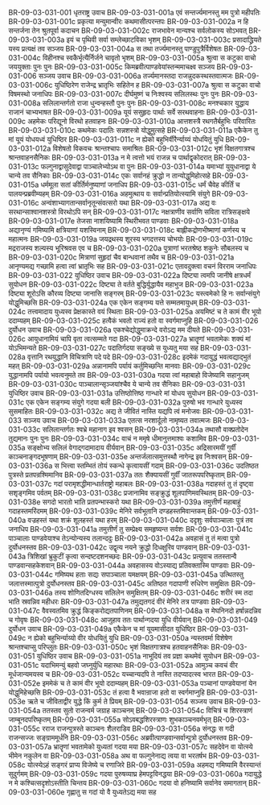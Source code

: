 BR-09-03-031-001	धृतराष्ट्र उवाच
BR-09-03-031-001a	एवं सन्तर्ज्यमानस्तु मम पुत्रो महीपतिः
BR-09-03-031-001c	प्रकृत्या मन्युमान्वीरः कथमासीत्परन्तपः
BR-09-03-031-002a	न हि सन्तर्जना तेन श्रुतपूर्वा कदाचन
BR-09-03-031-002c	राजभावेन मान्यश्च सर्वलोकस्य सोऽभवत्
BR-09-03-031-003a	इयं च पृथिवी सर्वा सम्लेच्छाटविका भृशम्
BR-09-03-031-003c	प्रसादाद्ध्रियते यस्य प्रत्यक्षं तव सञ्जय
BR-09-03-031-004a	स तथा तर्ज्यमानस्तु पाण्डुपुत्रैर्विशेषतः
BR-09-03-031-004c	विहीनश्च स्वकैर्भृत्यैर्निर्जने चावृतो भृशम्
BR-09-03-031-005a	श्रुत्वा स कटुका वाचो जययुक्ताः पुनः पुनः
BR-09-03-031-005c	किमब्रवीत्पाण्डवेयांस्तन्ममाचक्ष्व सञ्जय
BR-09-03-031-006	सञ्जय उवाच
BR-09-03-031-006a	तर्ज्यमानस्तदा राजन्नुदकस्थस्तवात्मजः
BR-09-03-031-006c	युधिष्ठिरेण राजेन्द्र भ्रातृभिः सहितेन ह
BR-09-03-031-007a	श्रुत्वा स कटुका वाचो विषमस्थो जनाधिपः
BR-09-03-031-007c	दीर्घमुष्णं च निःश्वस्य सलिलस्थः पुनः पुनः
BR-09-03-031-008a	सलिलान्तर्गतो राजा धुन्वन्हस्तौ पुनः पुनः
BR-09-03-031-008c	मनश्चकार युद्धाय राजानं चाभ्यभाषत
BR-09-03-031-009a	यूयं ससुहृदः पार्थाः सर्वे सरथवाहनाः
BR-09-03-031-009c	अहमेकः परिद्यूनो विरथो हतवाहनः
BR-09-03-031-010a	आत्तशस्त्रै रथगतैर्बहुभिः परिवारितः
BR-09-03-031-010c	कथमेकः पदातिः सन्नशस्त्रो योद्धुमुत्सहे
BR-09-03-031-011a	एकैकेन तु मां यूयं योधयध्वं युधिष्ठिर
BR-09-03-031-011c	न ह्येको बहुभिर्वीरैर्न्याय्यं योधयितुं युधि
BR-09-03-031-012a	विशेषतो विकवचः श्रान्तश्चापः समाश्रितः
BR-09-03-031-012c	भृशं विक्षतगात्रश्च श्रान्तवाहनसैनिकः
BR-09-03-031-013a	न मे त्वत्तो भयं राजन्न च पार्थाद्वृकोदरात्
BR-09-03-031-013c	फल्गुनाद्वासुदेवाद्वा पाञ्चालेभ्योऽथ वा पुनः
BR-09-03-031-014a	यमाभ्यां युयुधानाद्वा ये चान्ये तव सैनिकाः
BR-09-03-031-014c	एकः सर्वानहं क्रुद्धो न तान्योद्धुमिहोत्सहे
BR-09-03-031-015a	धर्ममूला सतां कीर्तिर्मनुष्याणां जनाधिप
BR-09-03-031-015c	धर्मं चैवेह कीर्तिं च पालयन्प्रब्रवीम्यहम्
BR-09-03-031-016a	अहमुत्थाय वः सर्वान्प्रतियोत्स्यामि संयुगे
BR-09-03-031-016c	अन्वंशाभ्यागतान्सर्वानृतून्संवत्सरो यथा
BR-09-03-031-017a	अद्य वः सरथान्साश्वानशस्त्रो विरथोऽपि सन्
BR-09-03-031-017c	नक्षत्राणीव सर्वाणि सविता रात्रिसङ्क्षये
BR-09-03-031-017e	तेजसा नाशयिष्यामि स्थिरीभवत पाण्डवाः
BR-09-03-031-018a	अद्यानृण्यं गमिष्यामि क्षत्रियाणां यशस्विनाम्
BR-09-03-031-018c	बाह्लीकद्रोणभीष्माणां कर्णस्य च महात्मनः
BR-09-03-031-019a	जयद्रथस्य शूरस्य भगदत्तस्य चोभयोः
BR-09-03-031-019c	मद्रराजस्य शल्यस्य भूरिश्रवस एव च
BR-09-03-031-020a	पुत्राणां भरतश्रेष्ठ शकुनेः सौबलस्य च
BR-09-03-031-020c	मित्राणां सुहृदां चैव बान्धवानां तथैव च
BR-09-03-031-021a	आनृण्यमद्य गच्छामि हत्वा त्वां भ्रातृभिः सह
BR-09-03-031-021c	एतावदुक्त्वा वचनं विरराम जनाधिपः
BR-09-03-031-022	युधिष्ठिर उवाच
BR-09-03-031-022a	दिष्ट्या त्वमपि जानीषे क्षत्रधर्मं सुयोधन
BR-09-03-031-022c	दिष्ट्या ते वर्तते बुद्धिर्युद्धायैव महाभुज
BR-09-03-031-023a	दिष्ट्या शूरोऽसि कौरव्य दिष्ट्या जानासि सङ्गरम्
BR-09-03-031-023c	यस्त्वमेको हि नः सर्वान्संयुगे योद्धुमिच्छसि
BR-09-03-031-024a	एक एकेन सङ्गम्य यत्ते सम्मतमायुधम्
BR-09-03-031-024c	तत्त्वमादाय युध्यस्व प्रेक्षकास्ते वयं स्थिताः
BR-09-03-031-025a	अयमिष्टं च ते कामं वीर भूयो ददाम्यहम्
BR-09-03-031-025c	हत्वैकं भवतो राज्यं हतो वा स्वर्गमाप्नुहि
BR-09-03-031-026	दुर्योधन उवाच
BR-09-03-031-026a	एकश्चेद्योद्धुमाक्रन्दे वरोऽद्य मम दीयते
BR-09-03-031-026c	आयुधानामियं चापि वृता त्वत्सम्मते गदा
BR-09-03-031-027a	भ्रातॄणां भवतामेकः शक्यं मां योऽभिमन्यते
BR-09-03-031-027c	पदातिर्गदया सङ्ख्ये स युध्यतु मया सह
BR-09-03-031-028a	वृत्तानि रथयुद्धानि विचित्राणि पदे पदे
BR-09-03-031-028c	इदमेकं गदायुद्धं भवत्वद्याद्भुतं महत्
BR-09-03-031-029a	अन्नानामपि पर्यायं कर्तुमिच्छन्ति मानवाः
BR-09-03-031-029c	युद्धानामपि पर्यायो भवत्वनुमते तव
BR-09-03-031-030a	गदया त्वां महाबाहो विजेष्यामि सहानुजम्
BR-09-03-031-030c	पाञ्चालान्सृञ्जयांश्चैव ये चान्ये तव सैनिकाः
BR-09-03-031-031	युधिष्ठिर उवाच
BR-09-03-031-031a	उत्तिष्ठोत्तिष्ठ गान्धारे मां योधय सुयोधन
BR-09-03-031-031c	एक एकेन सङ्गम्य संयुगे गदया बली
BR-09-03-031-032a	पुरुषो भव गान्धारे युध्यस्व सुसमाहितः
BR-09-03-031-032c	अद्य ते जीवितं नास्ति यद्यपि त्वं मनोजवः
BR-09-03-031-033	सञ्जय उवाच
BR-09-03-031-033a	एतत्स नरशार्दूलो नामृष्यत तवात्मजः
BR-09-03-031-033c	सलिलान्तर्गतः श्वभ्रे महानाग इव श्वसन्
BR-09-03-031-034a	तथासौ वाक्प्रतोदेन तुद्यमानः पुनः पुनः
BR-09-03-031-034c	वाचं न ममृषे धीमानुत्तमाश्वः कशामिव
BR-09-03-031-035a	सङ्क्षोभ्य सलिलं वेगाद्गदामादाय वीर्यवान्
BR-09-03-031-035c	अद्रिसारमयीं गुर्वीं काञ्चनाङ्गदभूषणाम्
BR-09-03-031-035e	अन्तर्जलात्समुत्तस्थौ नागेन्द्र इव निःश्वसन्
BR-09-03-031-036a	स भित्त्वा स्तम्भितं तोयं स्कन्धे कृत्वायसीं गदाम्
BR-09-03-031-036c	उदतिष्ठत पुत्रस्ते प्रतपन्रश्मिमानिव
BR-09-03-031-037a	ततः शैक्यायसीं गुर्वीं जातरूपपरिष्कृताम्
BR-09-03-031-037c	गदां परामृशद्धीमान्धार्तराष्ट्रो महाबलः
BR-09-03-031-038a	गदाहस्तं तु तं दृष्ट्वा सशृङ्गमिव पर्वतम्
BR-09-03-031-038c	प्रजानामिव सङ्क्रुद्धं शूलपाणिमवस्थितम्
BR-09-03-031-038e	सगदो भारतो भाति प्रतपन्भास्करो यथा
BR-09-03-031-039a	तमुत्तीर्णं महाबाहुं गदाहस्तमरिंदमम्
BR-09-03-031-039c	मेनिरे सर्वभूतानि दण्डहस्तमिवान्तकम्
BR-09-03-031-040a	वज्रहस्तं यथा शक्रं शूलहस्तं यथा हरम्
BR-09-03-031-040c	ददृशुः सर्वपाञ्चालाः पुत्रं तव जनाधिप
BR-09-03-031-041a	तमुत्तीर्णं तु सम्प्रेक्ष्य समहृष्यन्त सर्वशः
BR-09-03-031-041c	पाञ्चालाः पाण्डवेयाश्च तेऽन्योन्यस्य तलान्ददुः
BR-09-03-031-042a	अवहासं तु तं मत्वा पुत्रो दुर्योधनस्तव
BR-09-03-031-042c	उद्वृत्य नयने क्रुद्धो दिधक्षुरिव पाण्डवान्
BR-09-03-031-043a	त्रिशिखां भ्रुकुटीं कृत्वा सन्दष्टदशनच्छदः
BR-09-03-031-043c	प्रत्युवाच ततस्तान्वै पाण्डवान्सहकेशवान्
BR-09-03-031-044a	अवहासस्य वोऽस्याद्य प्रतिवक्तास्मि पाण्डवाः
BR-09-03-031-044c	गमिष्यथ हताः सद्यः सपाञ्चाला यमक्षयम्
BR-09-03-031-045a	उत्थितस्तु जलात्तस्मात्पुत्रो दुर्योधनस्तव
BR-09-03-031-045c	अतिष्ठत गदापाणी रुधिरेण समुक्षितः
BR-09-03-031-046a	तस्य शोणितदिग्धस्य सलिलेन समुक्षितम्
BR-09-03-031-046c	शरीरं स्म तदा भाति स्रवन्निव महीधरः
BR-09-03-031-047a	तमुद्यतगदं वीरं मेनिरे तत्र पाण्डवाः
BR-09-03-031-047c	वैवस्वतमिव क्रुद्धं किङ्करोद्यतपाणिनम्
BR-09-03-031-048a	स मेघनिनदो हर्षान्नदन्निव च गोवृषः
BR-09-03-031-048c	आजुहाव ततः पार्थान्गदया युधि वीर्यवान्
BR-09-03-031-049	दुर्योधन उवाच
BR-09-03-031-049a	एकैकेन च मां यूयमासीदत युधिष्ठिर
BR-09-03-031-049c	न ह्येको बहुभिर्न्याय्यो वीर योधयितुं युधि
BR-09-03-031-050a	न्यस्तवर्मा विशेषेण श्रान्तश्चाप्सु परिप्लुतः
BR-09-03-031-050c	भृशं विक्षतगात्रश्च हतवाहनसैनिकः
BR-09-03-031-051	युधिष्ठिर उवाच
BR-09-03-031-051a	नाभूदियं तव प्रज्ञा कथमेवं सुयोधन
BR-09-03-031-051c	यदाभिमन्युं बहवो जघ्नुर्युधि महारथाः
BR-09-03-031-052a	आमुञ्च कवचं वीर मूर्धजान्यमयस्व च
BR-09-03-031-052c	यच्चान्यदपि ते नास्ति तदप्यादत्स्व भारत
BR-09-03-031-052e	इममेकं च ते कामं वीर भूयो ददाम्यहम्
BR-09-03-031-053a	पञ्चानां पाण्डवेयानां येन योद्धुमिहेच्छसि
BR-09-03-031-053c	तं हत्वा वै भवान्राजा हतो वा स्वर्गमाप्नुहि
BR-09-03-031-053e	ऋते च जीविताद्वीर युद्धे किं कुर्म ते प्रियम्
BR-09-03-031-054	सञ्जय उवाच
BR-09-03-031-054a	ततस्तव सुतो राजन्वर्म जग्राह काञ्चनम्
BR-09-03-031-054c	विचित्रं च शिरस्त्राणं जाम्बूनदपरिष्कृतम्
BR-09-03-031-055a	सोऽवबद्धशिरस्त्राणः शुभकाञ्चनवर्मभृत्
BR-09-03-031-055c	रराज राजन्पुत्रस्ते काञ्चनः शैलराडिव
BR-09-03-031-056a	संनद्धः स गदी राजन्सज्जः सङ्ग्राममूर्धनि
BR-09-03-031-056c	अब्रवीत्पाण्डवान्सर्वान्पुत्रो दुर्योधनस्तव
BR-09-03-031-057a	भ्रातॄणां भवतामेको युध्यतां गदया मया
BR-09-03-031-057c	सहदेवेन वा योत्स्ये भीमेन नकुलेन वा
BR-09-03-031-058a	अथ वा फल्गुनेनाद्य त्वया वा भरतर्षभ
BR-09-03-031-058c	योत्स्येऽहं सङ्गरं प्राप्य विजेष्ये च रणाजिरे
BR-09-03-031-059a	अहमद्य गमिष्यामि वैरस्यान्तं सुदुर्गमम्
BR-09-03-031-059c	गदया पुरुषव्याघ्र हेमपट्टविनद्धया
BR-09-03-031-060a	गदायुद्धे न मे कश्चित्सदृशोऽस्तीति चिन्तय
BR-09-03-031-060c	गदया वो हनिष्यामि सर्वानेव समागतान्
BR-09-03-031-060e	गृह्णातु स गदां यो वै युध्यतेऽद्य मया सह

